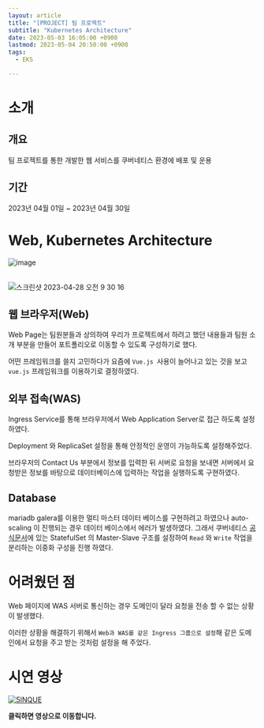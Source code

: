 ```yaml
---
layout: article
title: "[PROJECT] 팀 프로젝트"
subtitle: "Kubernetes Architecture"
date: 2023-05-03 16:05:00 +0900
lastmod: 2023-05-04 20:50:00 +0900
tags: 
  - EKS

---
```


<!--more-->  

# 소개

## 개요
팀 프로젝트를 통한 개발한 웹 서비스를 쿠버네티스 환경에 배포 및 운용

## 기간
2023년 04월 01일 ~ 2023년 04월 30일<br/>


# Web, Kubernetes Architecture

![image](https://user-images.githubusercontent.com/99805929/236073187-91273cf7-2196-4751-b531-2ea503584416.png)<br/>
<br/>

![스크린샷 2023-04-28 오전 9 30 16](https://user-images.githubusercontent.com/99805929/236072439-104ef70d-c9da-4a00-a0df-94b68ba90517.png)

## 웹 브라우저(Web)

Web Page는 팀원분들과 상의하여 우리가 프로젝트에서 하려고 했던 내용들과 팀원 소개 부분을 만들어 포트폴리오로 이동할 수 있도록 구성하기로 했다.<br/>

어떤 프레임워크를 쓸지 고민하다가 요즘에 `Vue.js `사용이 늘어나고 있는 것을 보고 `vue.js` 프레임워크를 이용하기로 결정하였다.<br/>



## 외부 접속(WAS)

Ingress Service를 통해 브라우저에서 Web Application Server로 접근 하도록 설정하였다.<br/>

Deployment 와 ReplicaSet 설정을 통해 안정적인 운영이 가능하도록 설정해주었다.<br/>

브라우저의 Contact Us 부분에서 정보를 입력한 뒤 서버로 요청을 보내면 서버에서 요청받은 정보를 바탕으로 데이터베이스에 입력하는 작업을 실행하도록 구현하였다.<br/>

## Database

mariadb galera를 이용한 멀티 마스터 데이터 베이스를 구현하려고 하였으나 auto-scaling 이 진행되는 경우 데이터 베이스에서 에러가 발생하였다. 그래서 쿠버네티스 [공식문서](https://kubernetes.io/docs/tasks/run-application/run-replicated-stateful-application/)에 있는 StatefulSet 의 Master-Slave 구조를 설정하여 `Read` 와 `Write` 작업을 분리하는 이중화 구성을 진행 하였다.<br/>

# 어려웠던 점

Web 페이지에 WAS 서버로 통신하는 경우 도메인이 달라 요청을 전송 할 수 없는 상황이 발생했다. <br/>

이러한 상황을 해결하기 위해서 `Web과 WAS를 같은 Ingress 그룹으로 설정`해 같은 도메인에서 요청을 주고 받는 것처럼 설정을 해 주었다.<br/>

# 시연 영상
[![5INQUE](https://user-images.githubusercontent.com/99805929/235467186-bad25ff1-55b4-455e-b02e-c1470d42c269.png)](https://www.youtube.com/watch?v=g0sOjydT7lE&ab_channel=JoonyoungLee) 
<br/>

**클릭하면 영상으로 이동합니다.**
